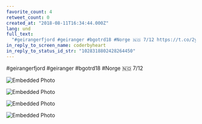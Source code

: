 ```yaml
---
favorite_count: 4
retweet_count: 0
created_at: "2018-08-11T16:34:44.000Z"
lang: und
full_text:
  "#geirangerfjord #geiranger #bgotrd18 #Norge 🇳🇴 7/12 https://t.co/2yUi6eNtEg"
in_reply_to_screen_name: coderbyheart
in_reply_to_status_id_str: "1028318802428264450"
---
```


#geirangerfjord #geiranger #bgotrd18 #Norge 🇳🇴 7/12

<div class="gallery gallery-4">

![Embedded Photo](https://twitter-media-coderbyheart.s3.eu-north-1.amazonaws.com/1028318810019954690-DkVPEQiXgAATHNT.jpg)

![Embedded Photo](https://twitter-media-coderbyheart.s3.eu-north-1.amazonaws.com/1028318810019954690-DkVPFmNX0AIfzUI.jpg)

![Embedded Photo](https://twitter-media-coderbyheart.s3.eu-north-1.amazonaws.com/1028318810019954690-DkVPHobXgAEGGcV.jpg)

![Embedded Photo](https://twitter-media-coderbyheart.s3.eu-north-1.amazonaws.com/1028318810019954690-DkVPIz8W0AE77Pp.jpg)

</div>
